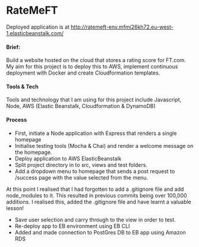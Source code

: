 # RateMeFT

Deployed application is at http://ratemeft-env.mfmi26kh72.eu-west-1.elasticbeanstalk.com/

#### Brief:
Build a website hosted on the cloud that stores a rating score for FT.com. My aim for this project is to deploy this to AWS, implement continuous deployment with Docker and create Cloudformation templates.

#### Tools & Tech
Tools and technology that I am using for this project include Javascript, Node, AWS (Elastic Beanstalk, Cloudformation & DynamoDB)

#### Process
* First, initiate a Node application with Express that renders a single homepage
* Initialise testing tools (Mocha & Chai) and render a welcome message on the homepage.
* Deploy application to AWS ElasticBeanstalk
* Split project directory in to src, views and test folders.
* Add a dropdown menu to homepage that sends a post request to /success page with the value selected from the menu.

At this point I realised that I had forgotten to add a .gitignore file and add node_modules to it. This resulted in previous commits being over 100,000 additions. I realised this, added the .gitignore file and have learnt a valuable lesson!

* Save user selection and carry through to the view in order to test.
* Re-deploy app to EB environment using EB CLI
* Added and made connection to PostGres DB to EB app using Amazon RDS
